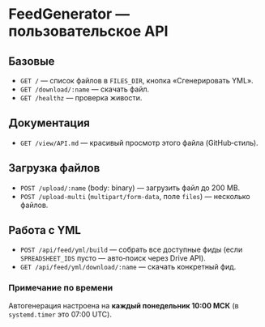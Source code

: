 
# FeedGenerator — пользовательское API

## Базовые
- `GET /` — список файлов в `FILES_DIR`, кнопка «Сгенерировать YML».
- `GET /download/:name` — скачать файл.
- `GET /healthz` — проверка живости.

## Документация
- `GET /view/API.md` — красивый просмотр этого файла (GitHub‑стиль).

## Загрузка файлов
- `POST /upload/:name` (body: binary) — загрузить файл до 200 MB.
- `POST /upload-multi` (`multipart/form-data`, поле `files`) — несколько файлов.

## Работа с YML
- `POST /api/feed/yml/build` — собрать все доступные фиды (если `SPREADSHEET_IDS` пусто — авто‑поиск через Drive API).
- `GET /api/feed/yml/download/:name` — скачать конкретный фид.

### Примечание по времени
Автогенерация настроена на **каждый понедельник 10:00 МСК** (в `systemd.timer` это 07:00 UTC).
